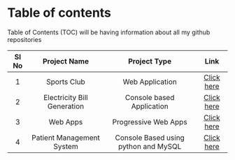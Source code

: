 # Table of contents 

Table of Contents (TOC) will be having information about all my github repositories


| Sl No | Project Name |Project Type| Link |
| :---:    | :---:    |:---: |:---: |
| 1| Sports Club      |Web Application |[Click here](https://github.com/itsmrajesh/Sports-Club) |
| 2| Electricity Bill Generation |Console based Application |[Click here](https://github.com/itsmrajesh/Electric-Bill-Generator) |
| 3| Web Apps      |Progressive Web Apps |[Click here](https://github.com/itsmrajesh/web-apps) |
| 4| Patient Management System |Console Based using python and MySQL|[Click here](https://github.com/itsmrajesh/patient-management-system) |

